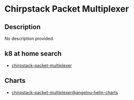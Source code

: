 # Chirpstack Packet Multiplexer

## Description

No description provided.

## k8 at home search

- [chirpstack-packet-multiplexer](https://nanne.dev/k8s-at-home-search/#/chirpstack-packet-multiplexer)

## Charts

- [chirpstack-packet-multiplexer@angelnu-helm-charts](https://angelnu.github.io/helm-charts/)
